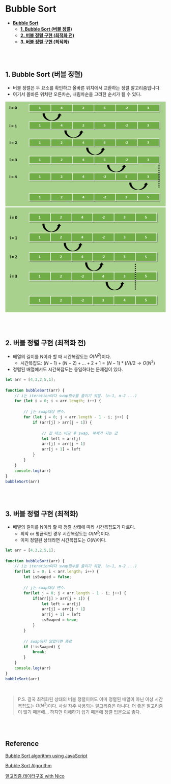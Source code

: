 # **Bubble Sort**
- [**Bubble Sort**](#bubble-sort)
  - [**1. Bubble Sort (버블 정렬)**](#1-bubble-sort-버블-정렬)
  - [**2. 버블 정렬 구현 (최적화 전)**](#2-버블-정렬-구현-최적화-전)
  - [**3. 버블 정렬 구현 (최적화)**](#3-버블-정렬-구현-최적화)

<br /><br />

## **1. Bubble Sort (버블 정렬)**
- 버블 정렬은 두 요소를 확인하고 올바른 위치에서 교환하는 정렬 알고리즘입니다.
- 여기서 올바른 위치란 오른차순, 내림차순을 고려한 순서가 될 수 있다.
<img src="..\image\algorithm\bubble-sort\bubble-sort.png" width="600" height="330">
<img src="..\image\algorithm\bubble-sort\bubble-sort2.png" width="600" height="330">

<br /><br />

## **2. 버블 정렬 구현 (최적화 전)**
- 배열의 길이를 N이라 할 때 시간복잡도는 $O(N^2)$이다.
    - 시간복잡도: $(N-1)+(N-2)+...+2+1=(N-1)*(N)/2\rightarrow O(N^2)$
- 정렬된 배열에서도 시간복잡도는 동일하다는 문제점이 있다. 
```javascript
let arr = [4,3,2,5,1];

function bubbleSort(arr) {
    // i는 iteration마다 swap횟수를 줄이기 위함. (n-1, n-2 ...)
    for (let i = 0; i < arr.length; i++) {

        // j는 swap대상 변수.
        for (let j = 0; j < arr.length - 1 - i; j++) {
            if (arr[j] > arr[j + 1]) {

                // 값 대소 비교 후 swap, 복제가 되는 값
                let left = arr[j]
                arr[j] = arr[j + 1]
                arr[j + 1] = left
            }
        }
    }
    console.log(arr)
}
bubbleSort(arr)
```
<br /><br />

## **3. 버블 정렬 구현 (최적화)**
- 배열의 길이를 N이라 할 때 정렬 상태에 따라 시간복잡도가 다르다.
  - 최악 or 평균적인 경우 시간복잡도는 $O(N^2)$이다.
  - 이미 정렬된 상태라면 시간복잡도는 $O(N)$이다.
```javascript
let arr = [4,3,2,5,1];

function bubbleSort(arr) {
    // i는 iteration마다 swap횟수를 줄이기 위함. (n-1, n-2 ...)
    for(let i = 0; i < arr.length; i++) {
        let isSwaped = false;

        // j는 swap대상 변수.
        for(let j = 0; j < arr.length - 1 - i; j++) {
            if(arr[j] > arr[j + 1]) {
                let left = arr[j]
                arr[j] = arr[j + 1]
                arr[j + 1] = left
                isSwaped = true;
            }
        }

        // swap되지 않았다면 종료
        if (!isSwaped) {
            break;
        }
    }
    console.log(arr)
}
bubbleSort(arr)
```
<br />

>P.S. 결국 최적화된 상태의 버블 정렬이여도 이미 정렬된 배열이 아닌 이상 시간복잡도는 $O(N^2)$이다. 사실 자주 사용되는 알고리즘은 아니다. 더 좋은 알고리즘이 많기 때문에... 하지만 이해하기 쉽기 때문에 정렬 입문으로 좋다.

<br /><br />

## **Reference**<!-- omit in toc -->

[Bubble Sort algorithm using JavaScript](https://www.geeksforgeeks.org/bubble-sort-algorithms-by-using-javascript/)

[Bubble Sort Algorithm](https://www.geeksforgeeks.org/bubble-sort/?ref=lbp)

[알고리즘.데이터구조 with Nico](https://www.youtube.com/watch?v=NFETSCJON2M&list=PL7jH19IHhOLMdHvl3KBfFI70r9P0lkJwL&index=2) 